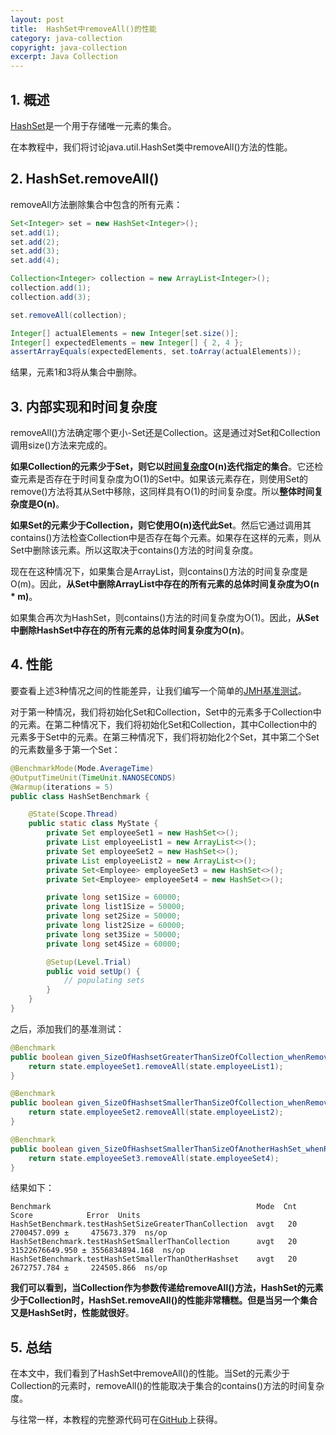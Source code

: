 ```yaml
---
layout: post
title:  HashSet中removeAll()的性能
category: java-collection
copyright: java-collection
excerpt: Java Collection
---
```


## 1. 概述

[HashSet](https://www.baeldung.com/java-hashset)是一个用于存储唯一元素的集合。

在本教程中，我们将讨论java.util.HashSet类中removeAll()方法的性能。

## 2. HashSet.removeAll()

removeAll方法删除集合中包含的所有元素：

```java
Set<Integer> set = new HashSet<Integer>();
set.add(1);
set.add(2);
set.add(3);
set.add(4);

Collection<Integer> collection = new ArrayList<Integer>();
collection.add(1);
collection.add(3);

set.removeAll(collection);

Integer[] actualElements = new Integer[set.size()];
Integer[] expectedElements = new Integer[] { 2, 4 };
assertArrayEquals(expectedElements, set.toArray(actualElements));
```

结果，元素1和3将从集合中删除。

## 3. 内部实现和时间复杂度

removeAll()方法确定哪个更小-Set还是Collection。这是通过对Set和Collection调用size()方法来完成的。

**如果Collection的元素少于Set，则它以[时间复杂度](https://www.baeldung.com/java-algorithm-complexity)O(n)迭代指定的集合**。它还检查元素是否存在于时间复杂度为O(1)的Set中。如果该元素存在，则使用Set的remove()方法将其从Set中移除，这同样具有O(1)的时间复杂度。所以**整体时间复杂度是O(n)**。

**如果Set的元素少于Collection，则它使用O(n)迭代此Set**。然后它通过调用其contains()方法检查Collection中是否存在每个元素。如果存在这样的元素，则从Set中删除该元素。所以这取决于contains()方法的时间复杂度。

现在在这种情况下，如果集合是ArrayList，则contains()方法的时间复杂度是O(m)。因此，**从Set中删除ArrayList中存在的所有元素的总体时间复杂度为O(n * m)**。

如果集合再次为HashSet，则contains()方法的时间复杂度为O(1)。因此，**从Set中删除HashSet中存在的所有元素的总体时间复杂度为O(n)**。

## 4. 性能

要查看上述3种情况之间的性能差异，让我们编写一个简单的[JMH基准测试](https://www.baeldung.com/java-microbenchmark-harness)。

对于第一种情况，我们将初始化Set和Collection，Set中的元素多于Collection中的元素。在第二种情况下，我们将初始化Set和Collection，其中Collection中的元素多于Set中的元素。在第三种情况下，我们将初始化2个Set，其中第二个Set的元素数量多于第一个Set：

```java
@BenchmarkMode(Mode.AverageTime)
@OutputTimeUnit(TimeUnit.NANOSECONDS)
@Warmup(iterations = 5)
public class HashSetBenchmark {

    @State(Scope.Thread)
    public static class MyState {
        private Set employeeSet1 = new HashSet<>();
        private List employeeList1 = new ArrayList<>();
        private Set employeeSet2 = new HashSet<>();
        private List employeeList2 = new ArrayList<>();
        private Set<Employee> employeeSet3 = new HashSet<>();
        private Set<Employee> employeeSet4 = new HashSet<>();

        private long set1Size = 60000;
        private long list1Size = 50000;
        private long set2Size = 50000;
        private long list2Size = 60000;
        private long set3Size = 50000;
        private long set4Size = 60000;

        @Setup(Level.Trial)
        public void setUp() {
            // populating sets
        }
    }
}
```

之后，添加我们的基准测试：

```java
@Benchmark
public boolean given_SizeOfHashsetGreaterThanSizeOfCollection_whenRemoveAllFromHashSet_thenGoodPerformance(MyState state) {
    return state.employeeSet1.removeAll(state.employeeList1);
}

@Benchmark
public boolean given_SizeOfHashsetSmallerThanSizeOfCollection_whenRemoveAllFromHashSet_thenBadPerformance(MyState state) {
    return state.employeeSet2.removeAll(state.employeeList2);
}

@Benchmark
public boolean given_SizeOfHashsetSmallerThanSizeOfAnotherHashSet_whenRemoveAllFromHashSet_thenGoodPerformance(MyState state) {
    return state.employeeSet3.removeAll(state.employeeSet4);
}
```

结果如下：

```text
Benchmark                                              Mode  Cnt            Score            Error  Units
HashSetBenchmark.testHashSetSizeGreaterThanCollection  avgt   20      2700457.099 ±     475673.379  ns/op
HashSetBenchmark.testHashSetSmallerThanCollection      avgt   20  31522676649.950 ± 3556834894.168  ns/op
HashSetBenchmark.testHashSetSmallerThanOtherHashset    avgt   20      2672757.784 ±     224505.866  ns/op
```

**我们可以看到，当Collection作为参数传递给removeAll()方法，HashSet的元素少于Collection时，HashSet.removeAll()的性能非常糟糕。但是当另一个集合又是HashSet时，性能就很好**。

## 5. 总结

在本文中，我们看到了HashSet中removeAll()的性能。当Set的元素少于Collection的元素时，removeAll()的性能取决于集合的contains()方法的时间复杂度。

与往常一样，本教程的完整源代码可在[GitHub](https://github.com/tuyucheng7/taketoday-tutorial4j/tree/master/java-core-modules/java-collections-3)上获得。